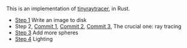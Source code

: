 This is an implementation of [tinyraytracer](https://github.com/ssloy/tinyraytracer/wiki/Part-1:-understandable-raytracing), in Rust.

- [Step 1](https://github.com/ekarademir/tiny-raytracer/commit/82e83439afb5dd4d563bbc020c3e7c575f8e9ae3) Write an image to disk
- Step 2, [Commit 1](https://github.com/ekarademir/tiny-raytracer/commit/d769b50c896bed80fa0bb9292595467dce645313), [Commit 2](https://github.com/ekarademir/tiny-raytracer/commit/e7703564763a3f73b5b980e88b5aeccb1737cdd0), [Commit 3](https://github.com/ekarademir/tiny-raytracer/commit/ee35fe58a24058bd7a83dfca3828c88501c781be), The crucial one: ray tracing
- [Step 3](https://github.com/ekarademir/tiny-raytracer/commit/4d204df5502100242836f1a2b4df502e925e7413) Add more spheres
- [Step 4](https://github.com/ekarademir/tiny-raytracer/commit/099934cfe6f8bca5a2ca920f26705481d25f3c62) Lighting
